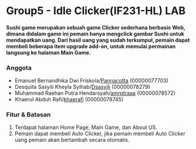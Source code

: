 # Group5 - Idle Clicker(IF231-HL) LAB
#### Sushi game merupakan sebuah game Clicker sederhana berbasis Web, dimana didalam game ini pemain hanya mengclick gambar Sushi untuk mendapatkan uang. Dari hasil uang yang sudah terkumpul, pemain dapat membeli beberapa item upgrade add-on, untuk memulai permainan langsung ke halaman Main Game.

### Anggota
- Emanuel Bernandhika Dwi Friskola/[Pannacotta](https://github.com/Pannacotta) (00000077703)
- Desquita Sasyili Kheyla Syihab/[Dsasyili](https://github.com/Dsasyili) (00000078279) 
- Muhammad Raehan Putra Hendarsyah/[amrptraaa](https:github.com/amrptraaa) (00000078572) 
- Khaerul Abduh Rafi/[khaerafi](https://github.com/khaerafi) (00000078745)

### Fitur & Batasan
1. Terdapat halaman Home Page, Main Game, dan About US.
2. Pemain dapat membeli Auto Clicker, jika pemain membeli Auto Clicker uang pemain akan bertambah secara otomatis. 
